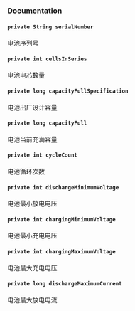 ### Documentation

#### `private String serialNumber`

电池序列号

#### `private int cellsInSeries`

电池电芯数量

#### `private long capacityFullSpecification`

电池出厂设计容量

#### `private long capacityFull`

电池当前充满容量

#### `private int cycleCount`

电池循环次数

#### `private int dischargeMinimumVoltage`

电池最小放电电压

#### `private int chargingMinimumVoltage`

电池最小充电电压

#### `private int chargingMaximumVoltage`

电池最大充电电压

#### `private long dischargeMaximumCurrent`

电池最大放电电流